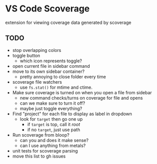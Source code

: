 # VS Code Scoverage 

extension for viewing coverage data generated by scoverage 

## TODO
* stop overlapping colors
* toggle button
	* which icon represents toggle?
* open current file in sidebar command
* move to its own sidebar container?
	* pretty annoying to close folder every time
* scoverage file watchers
	* use `fs.stat()` for mtime and ctime.
* Make sure coverage is turned on when you open a file from sidebar
	* new command checks/turns on coverage for file and opens
	* can we make sure to turn it off?
	* maybe just toggle everything?
* Find "project" for each file to display as label in dropdown
	* look for `target` then go one up
		* if `target` is top, call it _root_
		* if no `target`, just use path
* Run scoverage from bloop?
	* can you and does it make sense?
	* can I use anything from metals?
* unit tests for scoverage parsing
* move this list to gh issues
